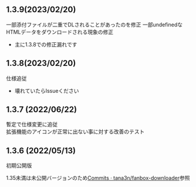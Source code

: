 ## 1.3.9(2023/02/20)
一部添付ファイルが二重でDLされることがあったのを修正
一部undefinedなHTMLデータをダウンロードされる現象の修正
- 主に1.3.8での修正漏れです

## 1.3.8(2023/02/20)
仕様追従
- 壊れていたらIssueください
## 1.3.7 (2022/06/22)
暫定で仕様変更に追従  
拡張機能のアイコンが正常に出ない事に対する改善のテスト
## 1.3.6 (2022/05/13)
初期公開版  
  
1.35未満は未公開バージョンのため[Commits · tana3n/fanbox-downloader](https://github.com/tana3n/fanbox-downloader/commits/master)参照